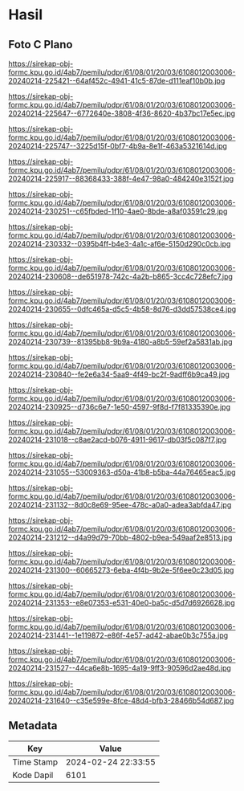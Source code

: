 # Hasil

## Foto C Plano

https://sirekap-obj-formc.kpu.go.id/4ab7/pemilu/pdpr/61/08/01/20/03/6108012003006-20240214-225421--64af452c-4941-41c5-87de-d111eaf10b0b.jpg

https://sirekap-obj-formc.kpu.go.id/4ab7/pemilu/pdpr/61/08/01/20/03/6108012003006-20240214-225647--6772640e-3808-4f36-8620-4b37bc17e5ec.jpg

https://sirekap-obj-formc.kpu.go.id/4ab7/pemilu/pdpr/61/08/01/20/03/6108012003006-20240214-225747--3225d15f-0bf7-4b9a-8e1f-463a5321614d.jpg

https://sirekap-obj-formc.kpu.go.id/4ab7/pemilu/pdpr/61/08/01/20/03/6108012003006-20240214-225917--88368433-388f-4e47-98a0-484240e3152f.jpg

https://sirekap-obj-formc.kpu.go.id/4ab7/pemilu/pdpr/61/08/01/20/03/6108012003006-20240214-230251--c65fbded-1f10-4ae0-8bde-a8af03591c29.jpg

https://sirekap-obj-formc.kpu.go.id/4ab7/pemilu/pdpr/61/08/01/20/03/6108012003006-20240214-230332--0395b4ff-b4e3-4a1c-af6e-5150d290c0cb.jpg

https://sirekap-obj-formc.kpu.go.id/4ab7/pemilu/pdpr/61/08/01/20/03/6108012003006-20240214-230608--de651978-742c-4a2b-b865-3cc4c728efc7.jpg

https://sirekap-obj-formc.kpu.go.id/4ab7/pemilu/pdpr/61/08/01/20/03/6108012003006-20240214-230655--0dfc465a-d5c5-4b58-8d76-d3dd57538ce4.jpg

https://sirekap-obj-formc.kpu.go.id/4ab7/pemilu/pdpr/61/08/01/20/03/6108012003006-20240214-230739--81395bb8-9b9a-4180-a8b5-59ef2a5831ab.jpg

https://sirekap-obj-formc.kpu.go.id/4ab7/pemilu/pdpr/61/08/01/20/03/6108012003006-20240214-230840--fe2e6a34-5aa9-4f49-bc2f-9adff6b9ca49.jpg

https://sirekap-obj-formc.kpu.go.id/4ab7/pemilu/pdpr/61/08/01/20/03/6108012003006-20240214-230925--d736c6e7-1e50-4597-9f8d-f7f81335390e.jpg

https://sirekap-obj-formc.kpu.go.id/4ab7/pemilu/pdpr/61/08/01/20/03/6108012003006-20240214-231018--c8ae2acd-b076-4911-9617-db03f5c087f7.jpg

https://sirekap-obj-formc.kpu.go.id/4ab7/pemilu/pdpr/61/08/01/20/03/6108012003006-20240214-231055--53009363-d50a-41b8-b5ba-44a76465eac5.jpg

https://sirekap-obj-formc.kpu.go.id/4ab7/pemilu/pdpr/61/08/01/20/03/6108012003006-20240214-231132--8d0c8e69-95ee-478c-a0a0-adea3abfda47.jpg

https://sirekap-obj-formc.kpu.go.id/4ab7/pemilu/pdpr/61/08/01/20/03/6108012003006-20240214-231212--d4a99d79-70bb-4802-b9ea-549aaf2e8513.jpg

https://sirekap-obj-formc.kpu.go.id/4ab7/pemilu/pdpr/61/08/01/20/03/6108012003006-20240214-231300--60665273-6eba-4f4b-9b2e-5f6ee0c23d05.jpg

https://sirekap-obj-formc.kpu.go.id/4ab7/pemilu/pdpr/61/08/01/20/03/6108012003006-20240214-231353--e8e07353-e531-40e0-ba5c-d5d7d6926628.jpg

https://sirekap-obj-formc.kpu.go.id/4ab7/pemilu/pdpr/61/08/01/20/03/6108012003006-20240214-231441--1e119872-e86f-4e57-ad42-abae0b3c755a.jpg

https://sirekap-obj-formc.kpu.go.id/4ab7/pemilu/pdpr/61/08/01/20/03/6108012003006-20240214-231527--44ca6e8b-1695-4a19-9ff3-90596d2ae48d.jpg

https://sirekap-obj-formc.kpu.go.id/4ab7/pemilu/pdpr/61/08/01/20/03/6108012003006-20240214-231640--c35e599e-8fce-48d4-bfb3-28466b54d687.jpg


## Metadata

| Key        | Value               |
| ---------- | ------------------- |
| Time Stamp | 2024-02-24 22:33:55 |
| Kode Dapil | 6101                |



